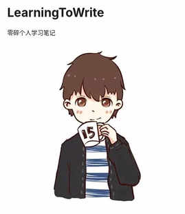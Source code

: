# LearningToWrite
零碎个人学习笔记
![image](https://github.com/viplouis/LearningToWrite/blob/master/images/ZhangBaiquan.jpg)
